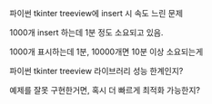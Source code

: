 파이썬 tkinter treeview에 insert 시 속도 느린 문제

1000개 insert 하는데 1분 정도 소요되고 있음.


1000개 표시하는데 1분, 10000개면 10분 이상 소요되는게

파이썬 tkinter treeview 라이브러리 성능 한계인지?

예제를 잘못 구현한거면, 혹시 더 빠르게 최적화 가능한지?
